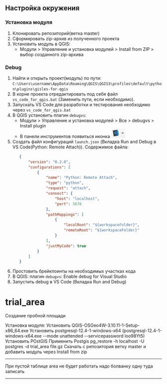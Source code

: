 

## Настройка окружения
### Установка модуля
1. Клонировать репозиторий(ветка master)
2. Сформировать zip-архив из полученного проекта
3. Установить модуль в QGIS: 
   + Модули > Управление и установка модулей > Install from ZIP > выбор созданного zip-архива
### Debug
1. Найти и открыть проект(модуль) по пути: ```C:\Users\username\AppData\Roaming\QGIS\QGIS3\profiles\default\python\plugins\gisles-for-qgis```
2. В корне проекта отредактировать под себя файл `vs_code_for_qgis.bat` (Заменить пути, если необходимо).
3. Запускать VS Code для разработки и тестирования необходимо через `vs_code_for_qgis.bat`
4. В QGIS установить плагин `debugvs`:
   + Модули > Управление и установка модулей > Все > debugvs > Install plugin 
   + В панели инструментов появиться иконка ![img.png](img.png)
5. Создать файл конфигураций `launch.json` (Вкладка Run and Debug в VS Code(Python: Remote Attach)). Содержимое файла:
   ```json
      {
          "version": "0.2.0",
          "configurations": [
              {
                  "name": "Python: Remote Attach",
                  "type": "python",
                  "request": "attach",
                  "connect": {
                      "host": "localhost",
                      "port": 5678
                  },
                  "pathMappings": [
                      {
                          "localRoot": "${workspaceFolder}",
                          "remoteRoot": "${workspaceFolder}"
                      }
                  ],
                  "justMyCode": true
              }
          ]
      }
   ```
6. Простовить брейкпоинты на необходимых участках кода
7. В QGIS: плагин `debugvs`: Enable debug for Visual Studio
8. Запустить debug в VS Code (Вкладка Run and Debug)
    

# trial_area
Создание пробной площади

Установка модуля:
Установить QGIS-OSGeo4W-3.10.11-1-Setup-x86_64.exe
Установить postgresql-12.4-1-windows-x64 (postgresql-12.4-1-windows-x64.exe --mode unattended --servicepassword loo98Yt5)
Установить POstGIS
Применить Postgis
pg_restore -h localhost -U postgres -d trial_area file.gz
Скачать с репозитория ветку master и добавить модуль через Install from zip

---

При пустой таблице area не будет работать
надо болванку одну туда записать

---
